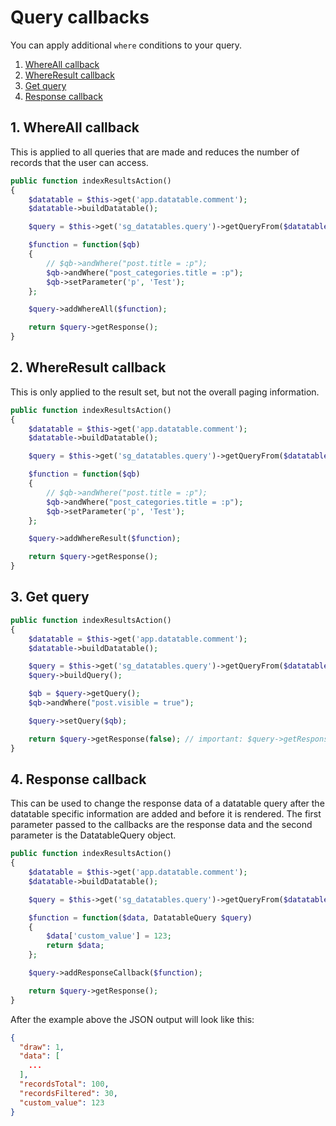 # Query callbacks

You can apply additional `where` conditions to your query.

1. [WhereAll callback](#1-whereall-callback)
2. [WhereResult callback](#2-whereresult-callback)
3. [Get query](#3-get-query)
4. [Response callback](#4-response-callback)

## 1. WhereAll callback

This is applied to all queries that are made and reduces the number of records that the user can access. 

```php
public function indexResultsAction()
{
    $datatable = $this->get('app.datatable.comment');
    $datatable->buildDatatable();

    $query = $this->get('sg_datatables.query')->getQueryFrom($datatable);

    $function = function($qb)
    {
        // $qb->andWhere("post.title = :p");
        $qb->andWhere("post_categories.title = :p");
        $qb->setParameter('p', 'Test');
    };

    $query->addWhereAll($function);

    return $query->getResponse();
}
```

## 2. WhereResult callback

This is only applied to the result set, but not the overall paging information.

```php
public function indexResultsAction()
{
    $datatable = $this->get('app.datatable.comment');
    $datatable->buildDatatable();

    $query = $this->get('sg_datatables.query')->getQueryFrom($datatable);

    $function = function($qb)
    {
        // $qb->andWhere("post.title = :p");
        $qb->andWhere("post_categories.title = :p");
        $qb->setParameter('p', 'Test');
    };

    $query->addWhereResult($function);

    return $query->getResponse();
}
```

## 3. Get query

```php
public function indexResultsAction()
{
    $datatable = $this->get('app.datatable.comment');
    $datatable->buildDatatable();

    $query = $this->get('sg_datatables.query')->getQueryFrom($datatable);
    $query->buildQuery();

    $qb = $query->getQuery();
    $qb->andWhere("post.visible = true");

    $query->setQuery($qb);

    return $query->getResponse(false); // important: $query->getResponse(false) instead $query->getResponse()
}
```

## 4. Response callback

This can be used to change the response data of a datatable query after the datatable specific information are added and before it is rendered.
The first parameter passed to the callbacks are the response data and the second parameter is the DatatableQuery object.

```php
public function indexResultsAction()
{
    $datatable = $this->get('app.datatable.comment');
    $datatable->buildDatatable();

    $query = $this->get('sg_datatables.query')->getQueryFrom($datatable);

    $function = function($data, DatatableQuery $query)
    {
        $data['custom_value'] = 123;
        return $data;
    };

    $query->addResponseCallback($function);

    return $query->getResponse();
}
```

After the example above the JSON output will look like this:

```json
{
  "draw": 1,
  "data": [
    ...
  ],
  "recordsTotal": 100,
  "recordsFiltered": 30,
  "custom_value": 123
}
```
